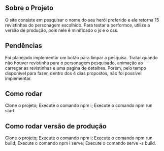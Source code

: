 
## Sobre o Projeto

O site consiste em pesquisar o nome do seu herói preferido e ele retorna 15 revistinhas do personagem escolhido. 
Para testar a performce, utilize a versão de produção, pois nele é minificado o js e o css.


## Pendências

Foi planejado implementar um botão para limpar a pesquisa. Tratar quando não houver revistinha para o personagem pesquisado, animação ao carregar as revistinhas e uma pagina de detalhes. Porém, pelo tempo disponível para fazer,  dentro dos 4 dias propostos, não foi possível implementar. 

## Como rodar

Clone o projeto;
Execute o comando npm i;
Execute o comando npm run start.

## Como rodar versão de produção

Clone o projeto;
Execute o comando npm i;
Execute o comando npm run build;
Execute o comando npm i serve;
Execute o comando serve -s build.
